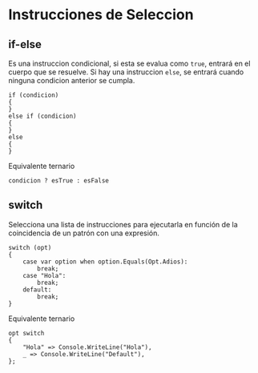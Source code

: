 # Instrucciones de Seleccion
## if-else
Es una instruccion condicional, si esta se evalua como `true`, entrará en el cuerpo que se resuelve. Si hay una instruccion `else`, se entrará cuando ninguna condicion anterior se cumpla. 
```Csharp
if (condicion)
{
}
else if (condicion)
{
}
else
{
}
```
Equivalente ternario
```Csharp
condicion ? esTrue : esFalse
```

## switch
Selecciona una lista de instrucciones para ejecutarla en función de la coincidencia de un patrón con una expresión.
```Csharp
switch (opt)
{
    case var option when option.Equals(Opt.Adios):
        break;
    case "Hola":
        break;
    default:
        break;
}
```
Equivalente ternario
```Csharp
opt switch
{
    "Hola" => Console.WriteLine("Hola"),
    _ => Console.WriteLine("Default"),
};
```
